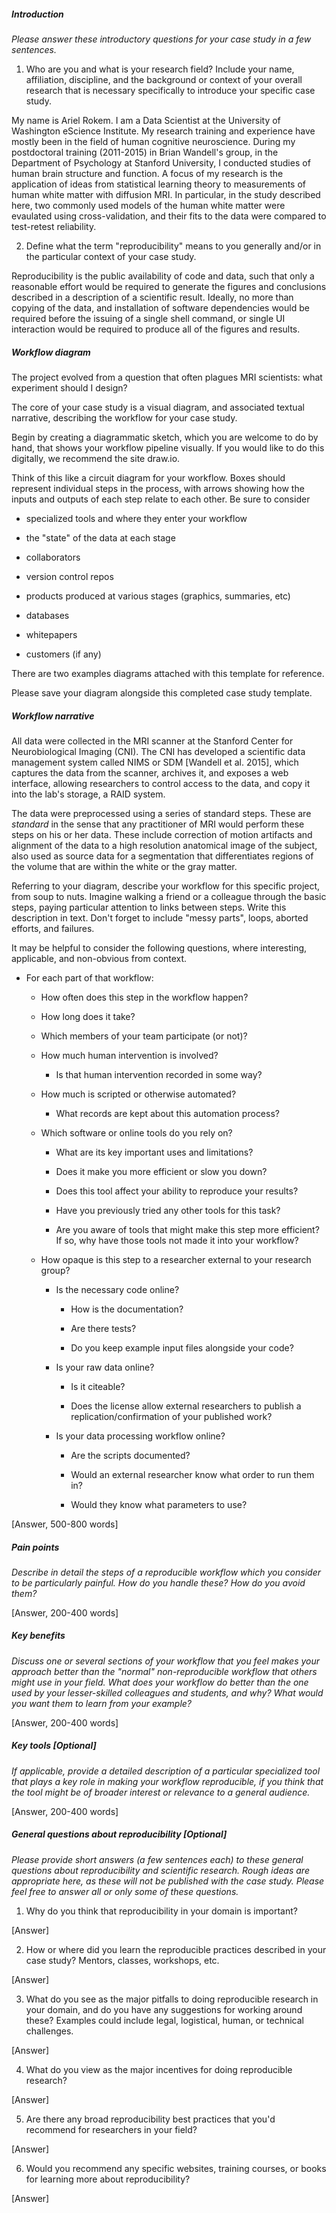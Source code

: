 ##### Introduction
*Please answer these introductory questions for your case study in a few sentences.*

1) Who are you and what is your research field? Include your name, affiliation,
discipline, and the background or context of your overall research that is
necessary specifically to introduce your specific case study. 

My name is Ariel Rokem. I am a Data Scientist at the University of Washington
eScience Institute. My research training and experience have mostly been in the
field of human cognitive neuroscience. During my postdoctoral training
(2011-2015) in Brian Wandell's group, in the Department of Psychology at
Stanford University, I conducted studies of human brain structure and
function. A focus of my research is the application of ideas from statistical
learning theory to measurements of human white matter with diffusion MRI. In
particular, in the study described here, two commonly used models of the human
white matter were evaulated using cross-validation, and their fits to the data
were compared to test-retest reliability.

2) Define what the term "reproducibility" means to you generally and/or in the
particular context of your case study. 

Reproducibility is the public availability of code and data, such that only a reasonable
effort would be required to generate the figures and conclusions described in a
description of a scientific result. Ideally, no more than copying of the data,
and installation of software dependencies would be required before the issuing
of a single shell command, or single UI interaction would be required to
produce all of the figures and results.

##### Workflow diagram

The project evolved from a question that often plagues MRI scientists: what
experiment should I design? 


The core of your case study is a visual diagram, and associated textual narrative, describing the workflow for your case study.

Begin by creating a diagrammatic sketch, which you are welcome to do by hand, that shows your workflow pipeline visually. If you would like to do this digitally, we recommend the site draw.io.

Think of this like a circuit diagram for your workflow. Boxes should represent individual steps in the process, with arrows showing how the inputs and outputs of each step relate to each other. Be sure to consider

* specialized tools and where they enter your workflow

* the "state" of the data at each stage

* collaborators

* version control repos

* products produced at various stages (graphics, summaries, etc)

* databases

* whitepapers

* customers (if any)

There are two examples diagrams attached with this template for reference.

Please save your diagram alongside this completed case study template.

##### Workflow narrative

All data were collected in the MRI scanner at the Stanford Center for
Neurobiological Imaging (CNI). The CNI has developed a scientific data
management system called NIMS or SDM [Wandell et al. 2015], which captures the
data from the scanner, archives it, and exposes a web interface, allowing
researchers to control access to the data, and copy it into the lab's storage,
a RAID system. 

The data were preprocessed using a series of standard steps. These are *standard*
in the sense that any practitioner of MRI would perform these steps on his or
her data. These include correction of motion artifacts and alignment of the
data to a high resolution anatomical image of the subject, also used as source
data for a segmentation that differentiates regions of the volume that are
within the white or the gray matter.  

Referring to your diagram, describe your workflow for this specific project, from soup to nuts. Imagine walking a friend or a colleague through the basic steps, paying particular attention to links between steps. Write this description in text. Don't forget to include "messy parts", loops, aborted efforts, and failures.

It may be helpful to consider the following questions, where interesting, applicable, and non-obvious from context.

* For each part of that workflow:

    * How often does this step in the workflow happen?

    * How long does it take?

    * Which members of your team participate (or not)?

    * How much human intervention is involved?

        * Is that human intervention recorded in some way?

    * How much is scripted or otherwise automated?

        * What records are kept about this automation process?

    * Which software or online tools do you rely on?

        * What are its key important uses and limitations?

        * Does it make you more efficient or slow you down?

        * Does this tool affect your ability to reproduce your results?

        * Have you previously tried any other tools for this task?

        * Are you aware of tools that might make this step more efficient? If so, why have those tools not made it into your workflow?

    * How opaque is this step to a researcher external to your research group?

        * Is the necessary code online?

            * How is the documentation?

            * Are there tests?

            * Do you keep example input files alongside your code?

        * Is your raw data online?

            * Is it citeable?

            * Does the license allow external researchers to publish a replication/confirmation of your published work?

        * Is your data processing workflow online?

            * Are the scripts documented?

            * Would an external researcher know what order to run them in?

            * Would they know what parameters to use?

[Answer, 500-800 words]

##### Pain points
*Describe in detail the steps of a reproducible workflow which you consider to be particularly painful. How do you handle these? How do you avoid them?*

[Answer, 200-400 words]

##### Key benefits
*Discuss one or several sections of your workflow that you feel makes your approach better than the "normal" non-reproducible workflow that others might use in your field. What does your workflow do better than the one used by your lesser-skilled colleagues and students, and why? What would you want them to learn from your example?*

[Answer, 200-400 words]

##### Key tools [Optional]
*If applicable, provide a detailed description of a particular specialized tool that plays a key role in making your workflow reproducible, if you think that the tool might be of broader interest or relevance to a general audience.*

[Answer, 200-400 words]

##### General questions about reproducibility [Optional]

*Please provide short answers (a few sentences each) to these general questions about reproducibility and scientific research. Rough ideas are appropriate here, as these will not be published with the case study. Please feel free to answer all or only some of these questions.*

1) Why do you think that reproducibility in your domain is important?

[Answer]

2) How or where did you learn the reproducible practices described in your case study? Mentors, classes, workshops, etc.

[Answer]

3) What do you see as the major pitfalls to doing reproducible research in your domain, and do you have any suggestions for working around these? Examples could include legal, logistical, human, or technical challenges.

[Answer]

4) What do you view as the major incentives for doing reproducible research?

[Answer]

5) Are there any broad reproducibility best practices that you'd recommend for researchers in your field?

[Answer]

6) Would you recommend any specific websites, training courses, or books for learning more about reproducibility?

[Answer]
